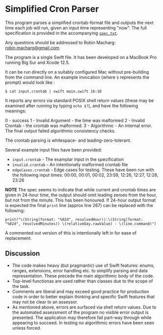 #  Simplified Cron Parser

This program parses a simplified crontab-format file and outputs the next time each job will run, given an input time representing 
"now". The full specification is provided in the accompanying [`spec.txt`](spec.txt).

Any questions should be addressed to Robin Macharg: robin.macharg@gmail.com

The program is a single Swift file.  It has been developed on a MacBook Pro running Big Sur and Xcode 12.5.

It can be run directly on a suitably configured Mac without pre-building from the command line.  An example invocation (where `$` 
represents the prompt) would look like :

`$ cat input.crontab | swift main.swift 16:10`

It reports any errors via standard POSIX shell return values (these may be examined after running by typing `echo $?`), and have the following 
meanings:

0 - success
1 - Invalid Argument - the time was malformed
2 - Invalid Crontab - the crontab was malformed.
3 - Algorithmic - An internal error.  The final output failed algorithmic consistency checks. 

The crontab parsing is whitespace- and leading-zero-tolerant. 

Several example input files have been provided: 

- `input.crontab` - The examplar input in the specification
- `invalid.crontab` - An intentionally malformed crontab file
- `edgeCases.crontab` - Edge cases for testing.  These have been run with the following input times: 
  00:00, 00:01, 00:02, 23:59,  12:26, 12:27, 12:28, 23:26

**NOTE** The spec seems to indicate that while current and crontab times are given in 24-hour time, the output should omit leading zeroes 
from the hour, but not from the minute.  This has been honoured.  If 24-hour output format is expected the final `print` line (approx line 267) 
can be replaced with the following:

`print("\(String(format: "%02d", resolvedHour)):\(String(format: "%02d", resolvedMinutes)) \(relativeDay.rawValue) - \(line.command)")`

A commented out version of this is intentionally left in for ease of replacement.

## Discussion

- The code makes heavy (but pragmantic) use of Swift features: enums, ranges, extensions, error handling etc. to simplify parsing and data 
  representation.  These precede the main algorithmic body of the code.
- Top-level functionas are used rather than classes due to the scope of the task.
- Comments are liberal and may exceed good practice for production code in order to better explain thinking and specific Swift features that 
  may not be clear to an assessor.
- As mentioned above, errors are surfaced via shell return values.  Due to the automated assessment of the program no visible error output is 
  presented.  The application may therefore fail part-way through while appearing to succeed.  In testing no algorithmic errors have been seen 
  unless forced.

